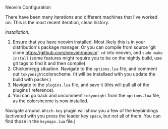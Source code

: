 Neovim Configuration


There have been many iterations and different machines that I've worked on. This is the most recent iteration, clean history.


_Installation:_
1. Ensure that you have neovim installed. Most likely this is in your distribution's package manager. Or you can compile from source 'git clone https://github.com/neovim/neovim'. `cd` into neovim, and `sudo make install` (some features might require you to be on the nightly build, use git tags to find it and then compile).
2. Chicken/egg situation. Navigate to the `options.lua` file, and comment out `tokyonight`colorscheme. (It will be installaed with you update the build with packer.)
3. Navigate to the `plugins.lua` file, and save it (this will pull all of the plugins I reference). 
4. You can go back and uncomment `tokyonight` from the `options.lua` file, as the colorshceme is now installed. 

Navigate around. `Which-key` plugin will show you a few of the keybindings (activated with you press the leader key `space`, but not all of them. You can find those in the `keymaps.lua` file.)

